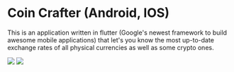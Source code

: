 # Coin Crafter (Android, IOS)

This is an application written in flutter (Google's newest framework to build awesome mobile applications) that let's you know the most up-to-date exchange rates of all physical currencies as well as some crypto ones.

<p>

<span><a href="https://apps.apple.com/us/app/coin-crafter/id1476965760?l=en&ls=1"><img src="https://coincrafter.b7anka.com/images/badge_app_store_en.svg"/></a></span>
<span><a href="https://play.google.com/store/apps/details?id=com.b7anka.currency_convertor&hl=en_US"><img src="https://coincrafter.b7anka.com/images/badge_play_store_en.png"/></a></span>
</p>
